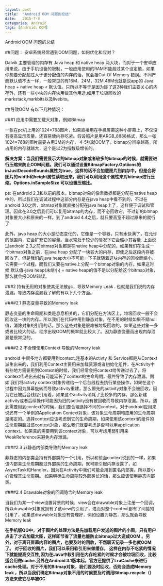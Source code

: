 ```yaml
---
layout: post
title:  "Android OOM 问题的总结"
date:   2015-7-8
categories: Android
tags: [Android，OOM]
---
```


Android OOM 问题的总结

<!-- more -->

##问题： 安卓系统经常遇到OOM问题，如何优化和应对？


Dalvik 主要管理的内存有 Java heap 和 native heap 两大块，而对于一个安卓应用来说，由于手机设备的限制，一般应用使用的RAM不能超过某个设定值，如果你想要分配超过大于该分配值的内存的话，就会报Out Of Memory 错误。不同产商默认值不太一样，一般常见的有16M，24M，32M,48M也就是说app的 Java heap + native heap < 默认值。只所以不等于是因为除了这2种我们主要关心的内存外，还有一些小块的内存块用做其他用途,如用于垃圾回收的markstack,markbits以及livebits。


##导致OOM 有以下几种情况：


###1 应用中需要加载大对象，例如Bitmap

 一张在pc机上用的1024*768图片，如果直接用在手机屏幕这种小屏幕上，不仅没有提高显示质量，还容易使内存吃紧。假设照片是用ARGB_8888格式，那么一张1024&times;768的图片需要占用3M的内存， 4-5张就OOM了。bitmap分辨率越高，所占用的内存就越大，这个是以2为指数级增长的。

      

  **解决方案：当我们需要显示大的bitmap对象或者较多的bitmap的时候，就需要进行压缩来防止OOM问题。我们可以通过设置BitmapFactory.Optiions的inJustDecodeBounds属性为true，这样的话不会加载图片到内存中，但是会将图片的width和height属性读取出来，我们可以利用这个属性来对bitmap进行压缩。Options.inSampleSize 可以设置压缩比。**



 ps: 在android 2.3和以前的版本，bitmap对象的像素数据都是分配在native heap中的，所以我们在调试过程中这部分内存是在java heap中看不到的，不过在android 3.0之后，bitmap对象就直接分配在java heap上了，这样便于调试和管理。因此在3.0之后我们可以复用bitmap的内存，而不必回收它，不过新的bitmap对象要大小和原来的一样，到了android 4.4之后，就只要高宽不超过原来的就行了

 此外，java heap 的大小是动态变化的，它像是一个容器，只有水快满了，在允许的范围内，它会扩充它的容量。当水常处于较少的情况下它会缩小其容量. 上面说过android 2.3之前bitmap对象都是在native heap中分配的，如果我们在生成一个bitmap对象之前，在java heap 分配了一块较大的内存，即使之后这段内存被回收了，但是我们的java heap大小不可能一下子就随着这块内存的回收而缩小，它需要一个过程。而我们又要在native上分配一个bitmap对象的内存，如果这时候 默认值-java heap(未缩小) = native heap的值不足以分配给这个bitmap对象，那么就会报OOM错误。



###2 持有无用的对象使其无法被gc，导致Memory Leak . 也就是我们说的内存泄漏。导致内存泄漏我了解的有以下几个方面。



####2.1 静态变量导致的Memory leak

 静态变量的生命周期和类是息息相关的，它们分配在方法区上，垃圾回收一般不会回收这一块的内存。所以我们在代码中用到静态对象，在不用的时候如果不赋null值，消除对象的引用的话，那么这些对象是很难被垃圾回收的，如果这些对象一多或者比较大的话，程序出现OOM的概率就比较大了。因为静态变量而出现内存泄漏是很常见的。

####2.2 不合理使用Context 导致的Memory leak

   android 中很多地方都要用到context,连基本的Activty 和 Service都是从Context派生出来的，我们利用Context主要用来加载资源或者初始化组件，在Activity中有些地方需要用到Context的时候，我们经常会把context给传递过去了，将context传递出去就有可能延长了context的生命周期，最终导致了内存泄漏。例如 我们将activty context对象传递给一个后台线程去执行某些操作，如果在这个过程中因为屏幕旋转而导致activity重建，那么原先的activity对象不会被回收，因为它还被后台线程引用着，如果这个activity消耗了比较多的内存，那么新建activity或者后续操作可能因为旧的activity没有被回收而导致内存泄漏。所以，遇到需要用到context的时候，我们要合理选择不同的context，对于android应用来说还有一个单例的Application Context对象，该对象生命周期和应用的生命周期是绑定的。选择context应该考虑到它的生命周期，如果使用该context的组件的生命周期超过该context对象，那么我们就要考虑是否可以用application context。如果真的需要用到该context对象，可以考虑用弱引用来WeakReference来避免内存泄漏。

####2.3 非静态内部类导致的Memory leak

 非静态的内部类会持有外部类的一个引用，所以和前面context说到的一样，如果该内部类生命周期超过外部类的生命周期，就可能引起内存泄露了，如AsyncTask和Handler。因为在Activity中我们可能会用到匿名内部类，所以要小心管理其生命周期。 如果明确生命周期较外部类长的话，那么应该使用静态内部类。

####2.4 Drawable对象的回调隐含的Memory leak

 当我们为某一个view设置背景的时候，view会在drawable对象上注册一个回调，所以drawable对象就拥有了该view的引用了，进而对整个context都有了间接的引用了，如果该drawable对象没有管理好，例如设置为静态，那么就会导致Memory leak



**在手机版QQ中，对于图片的处理方法是先加载用户发送的图片的小图，只有用户点击了才去加载大图，这样即节省了流量也能防止bitmap过大造成OOM 。另外，对于离开屏幕内容的图片，也要及时的回收，不然聊天记录一多也就OOM了。 对于回收的图片，我们可以采用软引用来做缓存， 这样在内存不吃紧的情况下就能提高交互性,因为在Java中软引用在内存吃紧的时候才会被垃圾回收，比较适合用做cache.另外在Android 3.1版本起，官方还提供了LruCache来进行cache处理。对于不用的Bitmap对象，我们要及时回收，否则会造成Memory leak ，所以当我们确定Bitmap对象不用的时候要及时调用Bitmap.recycle（）方法来使它尽早被GC**